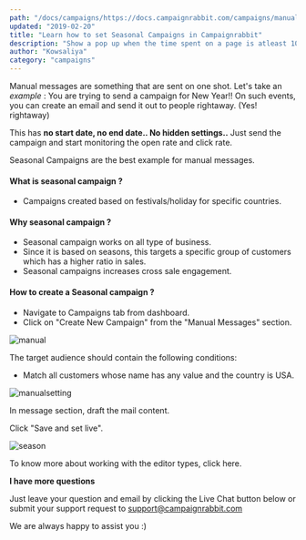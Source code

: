 ```yaml
---
path: "/docs/campaigns/https://docs.campaignrabbit.com/campaigns/manual-campaigns/how-to-set-a-manual-campaign"
updated: "2019-02-20"
title: "Learn how to set Seasonal Campaigns in Campaignrabbit"
description: "Show a pop up when the time spent on a page is atleast 10 secs"
author: "Kowsaliya"
category: "campaigns"
---
```

Manual messages are something that are sent on one shot.
Let's take an *example* :
You are trying to send a campaign for New Year!! On such events,  you can create an email and send it out to people rightaway. (Yes! rightaway)

This has **no start date, no end date.. No hidden settings..**
Just send the campaign and start monitoring the open rate and click rate.

Seasonal Campaigns are the best example for manual messages.

#### What is seasonal campaign ?
* Campaigns created based on festivals/holiday for specific countries.

#### Why seasonal campaign ?
* Seasonal campaign works on all type of business.
* Since it is based on seasons, this targets a specific group of customers which has a higher ratio in sales.
* Seasonal campaigns increases cross sale engagement.

#### How to create a Seasonal campaign ?
* Navigate to Campaigns tab from dashboard.
* Click on "Create New Campaign" from the "Manual Messages" section.

![manual](https://raw.githubusercontent.com/shreegowtham27/site-1/dev_v2/src/images/docs/campaigns/manualCampaigns/manual.png)

The target audience should contain the following conditions:

* Match all customers whose name has any value and the country is USA.

![manualsetting](https://raw.githubusercontent.com/shreegowtham27/site-1/dev_v2/src/images/docs/campaigns/manualCampaigns/manualsetting.png)

In message section, draft the mail content.

Click "Save and set live".

![season](https://raw.githubusercontent.com/shreegowtham27/site-1/dev_v2/src/images/docs/campaigns/manualCampaigns/season.png)

To know more about working with the editor types, click <link-text url="https://docs.campaignrabbit.com/campaigns/working-with-editor" rel="noopener" target="_blank">here.</link-text>

**I have more questions**

Just leave your question and email by clicking the Live Chat button below or submit your support request to <support@campaignrabbit.com>

We are always happy to assist you :)
